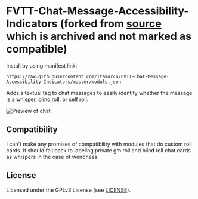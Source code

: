 # FVTT-Chat-Message-Accessibility-Indicators (forked from [source](https://github.com/schultzcole/FVTT-Chat-Message-Accessibility-Indicators) which is archived and not marked as compatible)

Install by using manifest link:

`https://raw.githubusercontent.com/itamarcu/FVTT-Chat-Message-Accessibility-Indicators/master/module.json`

Adds a textual tag to chat messages to easily identify whether the message is a whisper, blind roll, or self roll.

![Preview of chat](preview.jpg)

## Compatibility

I can't make any promises of compatibility with modules that do custom roll cards. It should fall back to labeling private gm roll and blind roll chat cards as whispers in the case of weirdness.

## License

Licensed under the GPLv3 License (see [LICENSE](LICENSE)).
